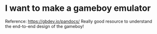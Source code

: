 # I want to make a gameboy emulator
Reference: https://gbdev.io/pandocs/
Really good resource to understand the end-to-end design of the gameboy!
